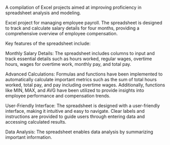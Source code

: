 
A compilation of Excel projects aimed at improving proficiency in spreadsheet analysis and modeling.

Excel project for managing employee payroll. The spreadsheet is designed to track and calculate salary details for four months, providing a comprehensive overview of employee compensation.

Key features of the spreadsheet include:

Monthly Salary Details: The spreadsheet includes columns to input and track essential details such as hours worked, regular wages, overtime hours, wages for overtime work, monthly pay, and total pay.

Advanced Calculations: Formulas and functions have been implemented to automatically calculate important metrics such as the sum of total hours worked, total pay, and pay including overtime wages. Additionally, functions like MIN, MAX, and AVG have been utilized to provide insights into employee performance and compensation trends.

User-Friendly Interface: The spreadsheet is designed with a user-friendly interface, making it intuitive and easy to navigate. Clear labels and instructions are provided to guide users through entering data and accessing calculated results.

Data Analysis: The spreadsheet enables data analysis by summarizing important information.

